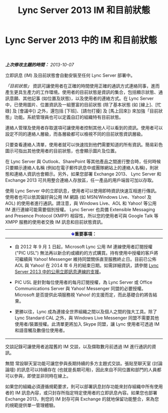 ﻿---
title: Lync Server 2013 IM 和目前狀態
TOCTitle: IM 和目前狀態
ms:assetid: 6a93ae95-3b64-410b-ab72-74dea232f065
ms:mtpsurl: https://technet.microsoft.com/zh-tw/library/Gg417162(v=OCS.15)
ms:contentKeyID: 49291213
ms.date: 08/10/2015
mtps_version: v=OCS.15
ms.translationtype: HT
---

# Lync Server 2013 中的 IM 和目前狀態

 

_**上次修改主題的時間：** 2013-10-07_

立即訊息 (IM) 及目前狀態會自動安裝至任何 Lync Server 部署中。

*「目前狀態」* 資訊可讓使用者在正確的時間使用正確的通訊方式連絡同事，進而產生更具生產力的工作環境。使用者的目前狀態是資訊的集合，包括顯示狀態、通訊意願、其他記事 (如位置及狀態)，以及使用者的連絡方式。在 Lync Server 中，已使用圖片、位置資訊及一組豐富的目前狀態 (除了基本狀態 (如 \[線上\]、\[忙碌\] 及 \[會議中\]) 之外，還包括 \[下班\]、\[請勿打擾\] 及 \[馬上回來\]) 來加強「目前狀態」功能。系統管理員也可以定義自訂的組織特有目前狀態。

連絡人管理及使用者存取選項可讓使用者控制其他人可以看到的資訊。使用者可以設定不同的連絡人層級，而各層級都可以檢視不同的目前狀態資訊層級。

只要查看連絡人清單，使用者就可以快速找到他們需要知道的所有資訊。簡易彩色圖示可指出其他使用者的目前狀態，也會顯示圖片及位置。

在 Lync Server 與 Outlook、SharePoint 等其他產品之間進行整合時，任何時候只要顯示連絡人名稱 (例如在電子郵件訊息中或團隊網站上的連絡人名稱)，則狀態和連絡人資訊也會顯示。另外，如果您部署 Exchange 2013、 Lync Server 和 Exchange 2013 可共用整合連絡人存放區，任一產品的用戶端皆可加以存取。

使用 Lync Server 中的立即訊息，使用者可以使用即時資訊快速互相進行傳訊。使用者也可以依其偏好與公用 IM 網路 (如 MSN/Windows Live、Yahoo\! 及 AOL) 的使用者進行通訊。請注意，與 Windows Live、AOL 和 Yahoo\! 等公用 IM 進行連線可能需要個別授權。 Lync Server 也具備 Extensible Messaging and Presence Protocol (XMPP) 相容性，所以您的使用者可與 Google Talk 等 XMPP 服務的使用者交換 IM 訊息和目前狀態資訊。

<table>
<colgroup>
<col style="width: 100%" />
</colgroup>
<thead>
<tr class="header">
<th><img src="images/Gg412908.important(OCS.15).gif" title="important" alt="important" />重要事項：</th>
</tr>
</thead>
<tbody>
<tr class="odd">
<td><ul>
<li><p>自 2012 年 9 月 1 日起，Microsoft Lync 公用 IM 連線使用者訂閱授權 (&quot;PIC USL&quot;) 無法再以新合約或續約的方式購買。持有使用中授權的客戶將可繼續與 Yahoo! Messenger 維持同盟關係直至服務終止日。目前已公佈 AOL 與 Yahoo! 在 2014 年 6 月的結束日期。如需詳細資訊，請參閱 <a href="lync-server-2013-support-for-public-instant-messenger-connectivity.md">Lync Server 2013 中的公用立即訊息連線的支援</a>。</p></li>
<li><p>PIC USL 是針對每位使用者的每月訂閱授權，為 Lync Server 或 Office Communications Server 與 Yahoo! Messenger 同盟的必要授權。Microsoft 是否提供此項服務視 Yahoo! 的支援而定，而此基礎合約將告結束。</p></li>
<li><p>更勝以往，Lync 成為連接全世界組織之間以及個人之間的強大工具。除了 Lync Standard CAL 之外，與 Windows Live Messenger 同盟不需要其他使用者/裝置授權。此清單更將加入 Skype 同盟，讓 Lync 使用者可透過 IM 和語音觸及數億位使用者。</p></li>
</ul></td>
</tr>
</tbody>
</table>


交談記錄可讓使用者追蹤舊的 IM 交談，以及擷取數月前透過 IM 進行通訊的資訊。

無間 常設聊天室功能可讓您參與長期持續的多方主題式交談。張貼至聊天室 (討論論壇) 的訊息可以持續存在 (也就是長期可用)，因此來自不同位置和部門的人員都可以參與，即使並非同時在線上。

如果您的組織必須遵循規範要求，則可以部署訊息封存功能來封存組織中所有使用者的 IM 訊息內容，或只封存所指定特定使用者的立即訊息內容。如果您也部署 Exchange 2013，則您的 IM 封存可與 Exchange 的就地保留功能整合，來為您的規範提供單一管理體驗。


